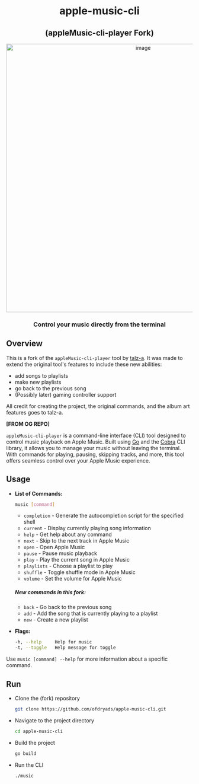 <h1 align="center">apple-music-cli</h1>
<h2 align="center">(appleMusic-cli-player Fork)</h2>

<div align="center">
  <img width="724" alt="image" src="https://github.com/user-attachments/assets/e41dee7d-fc40-4063-b301-c8d79be85234">
</div>

<h3 align="center">Control your music directly from the terminal</h3>

## Overview
This is a fork of the `appleMusic-cli-player` tool by [talz-a](https://github.com/talz-a). It was made to extend the original tool's features to include these new abilities:
- add songs to playlists
- make new playlists
- go back to the previous song
- (Possibly later) gaming controller support

All credit for creating the project, the original commands, and the album art features goes to talz-a.

**[FROM OG REPO]**

`appleMusic-cli-player` is a command-line interface (CLI) tool designed to control music playback on Apple Music. Built using [Go](https://golang.org/) and the [Cobra](https://github.com/spf13/cobra) CLI library, it allows you to manage your music without leaving the terminal. With commands for playing, pausing, skipping tracks, and more, this tool offers seamless control over your Apple Music experience.

## Usage

- **List of Commands:**

  ```bash
  music [command]
  ```

  - `completion` - Generate the autocompletion script for the specified shell
  - `current` - Display currently playing song information
  - `help` - Get help about any command
  - `next` - Skip to the next track in Apple Music
  - `open` - Open Apple Music
  - `pause` - Pause music playback
  - `play` - Play the current song in Apple Music
  - `playlists` - Choose a playlist to play
  - `shuffle` - Toggle shuffle mode in Apple Music
  - `volume` - Set the volume for Apple Music
  ##### New commands in this fork:
  - `back` - Go back to the previous song
  - `add` - Add the song that is currently playing to a playlist
  - `new` - Create a new playlist

- **Flags:**

  ```bash
  -h, --help     Help for music
  -t, --toggle   Help message for toggle
  ```

Use `music [command] --help` for more information about a specific command.

## Run

- Clone the (fork) repository

  ```bash
  git clone https://github.com/ofdryads/apple-music-cli.git
  ```

- Navigate to the project directory

  ```bash
  cd apple-music-cli
  ```

- Build the project

  ```bash
  go build
  ```

- Run the CLI

  ```bash
  ./music
  ```